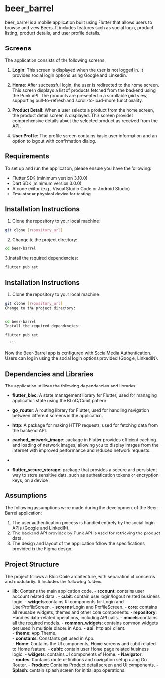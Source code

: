 # beer_barrel

beer_barrel is a mobile application built using Flutter that allows users to browse and view Beers. It includes features such as social login, product listing, product details, and user profile details.

## Screens

The application consists of the following screens:

1. **Login**: This screen is displayed when the user is not logged in. It provides social login options using Google and Linkedin.

2. **Home**: After successful login, the user is redirected to the home screen. This screen displays a list of products fetched from the backend using the Punk API. The products are presented in a scrollable grid view, supporting pull-to-refresh and scroll-to-load-more functionality.

3. **Product Detail**: When a user selects a product from the home screen, the product detail screen is displayed. This screen provides comprehensive details about the selected product as received from the API.

4. **User Profile**: The profile screen contains basic user information and an option to logout with confirmation dialog.


## Requirements

To set up and run the application, please ensure you have the following:

- Flutter SDK (minimum version 3.10.0)
- Dart SDK (minimum version 3.0.0)
- A code editor (e.g., Visual Studio Code or Android Studio)
- Emulator or physical device for testing

## Installation Instructions

1. Clone the repository to your local machine:

```bash
git clone [repository_url]
```
2. Change to the project directory:
```bash
cd beer-barrel
```
3.Install the required dependencies:
```bash
flutter pub get
```

## Installation Instructions

1. Clone the repository to your local machine:

```bash
git clone [repository_url]
Change to the project directory:


cd beer-barrel
Install the required dependencies:

flutter pub get
```

      ```

Now the Beer-Barrel app is configured with SocialMedia Authentication. Users can log in using the social login options provided (Google, LinkedIN).

## Dependencies and Libraries

The application utilizes the following dependencies and libraries:

- **flutter_bloc**: A state management library for Flutter, used for managing application state using the BLoC/Cubit pattern.

- **go_router**: A routing library for Flutter, used for handling navigation between different screens in the application.

- **http**: A package for making HTTP requests, used for fetching data from the backend API.

- **cached_network_image**: package in Flutter provides efficient caching and loading of network images, allowing you to display images from the internet with improved performance and reduced network requests.
- 
- **flutter_secure_storage**: package that provides a secure and persistent way to store sensitive data, such as authentication tokens or encryption keys, on a device

## Assumptions

The following assumptions were made during the development of the Beer-Barrel application:

1. The user authentication process is handled entirely by the social login APIs (Google and LinkedIN).
2. The backend API provided by Punk API is used for retrieving the product data.
3. The design and layout of the application follow the specifications provided in the Figma design.

## Project Structure

The project follows a Bloc Code architecture, with separation of concerns and modularity. It includes the following folders:

- **lib**: Contains the main application code.
      - **account**: contains user account related data .
          - **cubit**: contain user login/logout related business logic.
          - **widgets**:contains UI components for Login and UserProfileScreen.
          - **screens**:Login and ProfileScreen.
      - **core**: contains all reusable widgets, themes and other core components.
          - **repository**: Handles data-related operations, including API calls.
          - **models**:contains all the required models.
          - **common_widgets**: contains common widgets get used in multiple places in App.
          - **api**: http api_client.      
          - **theme**: App Theme.      
          - **constants**: Constants get used in App.      
      - **Home**: Contains the UI components, Home screens and cubit related to Home feature.
          - **cubit**:  contain user Home page related business logic.
          - **widgets**: contains UI components of Home.
      - **Navigator**:     
          - **routes**: Contains route definitions and navigation setup using Go Router.
      - **Product**: Contains Product detail screen and UI components.
      - **Splash**:  contain splash screen for initial app operations.



